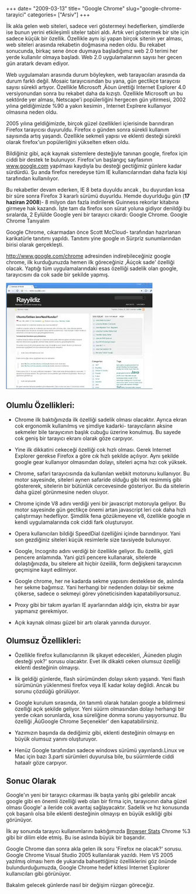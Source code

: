 +++
date= "2009-03-13"
title= "Google Chrome"
slug="google-chrome-tarayici"
categories= ["Arsiv"]
+++



İlk akla gelen web siteleri, sadece veri göstermeyi hedeflerken, şimdilerde ise bunun yerini etkileşimli siteler tabiri aldı. Artık veri göstermek bir site için sadece küçük bir özellik. Özellikle aynı işi yapan birçok sitenin yer alması, web siteleri arasında rekabetin doğmasına neden oldu. Bu rekabet sonucunda, birkaç sene önce duymaya başladığımız web 2.0 terimi her yerde kullanılır olmaya başladı. Web 2.0 uygulamalarının sayısı her gecen gün aratark devam ediyor.

Web uygulamaları arasında durum böyleyken, web tarayacıları arasında da durum farklı değil. Mosaic tarayıcısından bu yana, gün gectikçe taraycısı sayısı sürekli artıyor. Özellikle Microsoft ‚Äòun ürettiği Internet Explorer 4.0 versiyonundan sonra bu rekabet daha da kızıştı. Özellikle Microsoft un bu sektörde yer alması, Netscape'i popülerliğini hergecen gün yitirmesi, 2002 yılına geldiğimizde %90 a yakın kesimin , Internet Explrere kullanıyor olmasına neden oldu.

2005 yılına geldiğimizde, birçok güzel özellikleri içierisinde barındıran Firefox tarayıcısı duyuruldu. Firefox o günden sonra sürekli kullanım sayısında artış yaşandı. Özellikle sekmeli yapısı ve eklenti desteği sürekli olarak firefox'un popülerliğini yükselten etken oldu.

Bildiğiniz gibi, açık kaynak sistemlere desteğiyle tanınan google, firefox için ciddi bir destek te bulunuyor. Firefox'un başlangıç sayfasının www.google.com yapılması kaydıyla bu desteği gectiğimiz günlere kadar sürdürdü. Şu anda firefox neredeyse tüm IE kullanıcılarından daha fazla kişi tarafından kullanılıyor.

Bu rekabetler devam ederken, IE 8 beta duyuldu ancak , bu duyurdan kısa bir süre sonra Firefox 3 kararlı sürümü duyurldu. Hemde duyurlduğu gün (**17 haziran 2008**)- 8 milyon dan fazla indirilerek Guinness rekorlar kitabına girmeye hak kazandı. İşte tam da firefox son sürat yoluna gidiyor denildği bu sıralarda, 2 Eylülde Google yeni bir tarayıcı cıkardı: Google Chrome.
Google Chrome Tanıyalım

Google Chrome, cıkarmadan önce Scott McCloud- tarafından hazırlanan karikatürle tanıtımı yapıldı. Tanıtımı yine google ın Sürpriz sunumlarından birisi olarak gerçekleşti.

http://www.google.com/chrome adresinden indirebileceğiniz google chrome, ilk kurduğunuzda hemen ilk göreceğiniz ‚Äúçok sade' özelliği olacak. Yaptığı tüm uygulamalarındaki esas özelliği sadelik olan google, tarayıcısını da cok sade bir şekilde yapmış.

![chrome](/images/chrome_21.jpg)

## Olumlu Özellikleri:

* Chrome ilk baktığınızda ilk özelliği sadelik olması olacaktır. Ayrıca ekran cok ergonomik kullanılmış ve şimdiye kadarki- tarayıcıların aksine sekmeler bile tarayıcının başlık cubuğu üzerine konulmuş. Bu sayede cok geniş bir tarayıcı ekranı olarak göze carpıyor.

* Yine ilk dikkatini cekeceği özelliği cok hızlı olması. Gerek Internet Explorer gerekse Firefox a göre cık hızlı şekilde açılıyor. Aynı şekilde google gear kullanıyor olmasından dolayı, siteleri açma hızı cok yüksek.

* Chrome, safari tarayıcısında da kullanılan webkit motorunu kullanıyor. Bu motor sayesinde, siteleri aynen safaride olduğu gibi tek resimmiş gibi göstererek, sitelerin bir bütünlük cercevesinde gösteriyor. Bu da sitelerin daha güzel görünmesine neden oluyor.
 
* Chrome içinde V8 adını verdiği yeni bir javascript motoruyla geliyor. Bu motor sayesinde gün gectikçe önemi artan javascript leri cok daha hızlı çalıştırmayı hedefliyor. Şimdilik fena gözükmeyene v8, özellikle google ın kendi uygulamalarında cok ciddi fark oluşturuyor.

* Opera kullanıcıları bildiği SpeedDial özelliğini içinde barındırıyor. Yani son gezdiğiniz siteleri küçük resimlerle size tavsiyede bulunuyor.

* Google, Incognito adını verdiği bir özellikle geliyor. Bu özellik, gizli pencere anlamında. Yani gizli pencere kullanarak, sitelerde dolaştığınızda, bu sitelere ait hiçbir özeiilik, form değişkeni tarayıcının geçmişine kayıt edilmiyor.

* Google chrome, her ne kadarda sekme yapısını desteklese de, aslında her sekme bağımsız. Yani herhangi bir nedenden dolayı bir sekme çökerse, sadece o sekmeyi görev yöneticisinden kapatabiliyorsunuz.

* Proxy gibi bir takım ayarları IE ayarlarından aldığı için, ekstra bir ayar yapmanız gerekmiyor.

* Açık kaynak olması güzel bir artı olarak yanında duruyor.

## Olumsuz Özellikleri:

* Özellikle firefox kullanıcılarının ilk şikayet edecekleri, ‚Äúneden plugin desteği yok?' sorusu olacaktır. Evet ilk dikakti ceken olumsuz özelliği eklenti desteğinin olmayışı.

* İlk geldiği günlerde, flash sürümünden dolayı sıkıntı yaşandı. Yeni flash sürümünün yüklenmesi firefox veya IE kadar kolay değildi. Ancak bu sorunu çözdüğü görülüyor.

* Google kurulum sırasında, ön tanımlı olarak hataları google a bildirmesi özelliği açık şekilde geliyor. Yeni süürm olmasından dolayı herhangi bir yerde cıkan sorunlarda, kısa süreliğine donma sorunu yaşıyorsunuz. Bu özelliği ‚ÄúGoogle Chrome Seçenekler' den kapatabilirsiniz.

* Yazımızın başında da dediğimiz gibi, eklenti desteğinin olmayışı en büyük olumsuz yanını oluşturuyor.

* Henüz Google tarafından sadece windows sürümü yayınlandı.Linux ve Mac için bazı 3.parti sürümleri duyurulsa bile, bu süürmlerde ciddi hataalr göze carpıyor.

## Sonuc Olarak

Google'ın yeni bir tarayıcı cıkarması ilk başta yanlış gibi gelebilir ancak google gibi en önemli özelliği web olan bir firma için, tarayıcının daha güzel olması Google' a ileride cok avantaj sağlayacaktır. Sadelik ve hız konusunda çok başarılı olsa bile eklenti desteğinin olmayışı en büyük esikliği gibi görünüyor.

İlk ay sonunda tarayıcı kullanımlarını baktığımızda [Browser Stats]( http://www.w3schools.com/browsers/browsers_stats.asp ) Chrome %3 gibi bir dilim elde etmiş. Bu ise aslında büyük bir başarıdır.

Google Chrome dan sonra akla gelen ilk soru 'Firefox ne olacak?' sorusu. Google Chrome Visual Studio 2005 kullanılarak yazıldı. Hem VS 2005 yazılmış olması hem de yukarıda bahsettiğimiz özelliklerini göz önünde bulundurduğumuzda, Google Chrome hedef kitlesi Internet Explorer kullanıcıları gibi görünüyor.

Bakalım gelecek günlerde nasıl bir değişim rüzgarı göreceğiz.